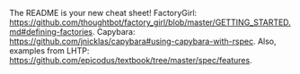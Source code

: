 The README is your new cheat sheet! FactoryGirl: https://github.com/thoughtbot/factory_girl/blob/master/GETTING_STARTED.md#defining-factories. Capybara: https://github.com/jnicklas/capybara#using-capybara-with-rspec. Also, examples from LHTP: https://github.com/epicodus/textbook/tree/master/spec/features.
